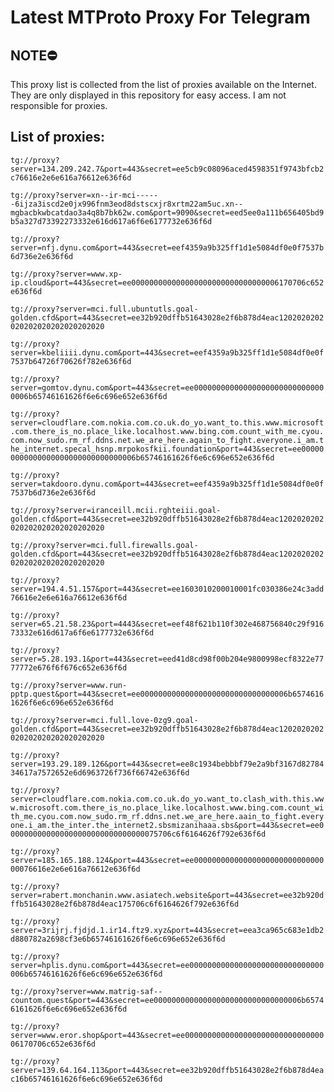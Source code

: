 # Latest MTProto Proxy For Telegram

## NOTE⛔

This proxy list is collected from the list of proxies available on the Internet. They are only displayed in this repository for easy access. I am not responsible for proxies.

## List of proxies:

`tg://proxy?server=134.209.242.7&port=443&secret=ee5cb9c08096aced4598351f9743bfcb2c76616e2e6e616a76612e636f6d`

`tg://proxy?server=xn--ir-mci------6ijza3iscd2e0jx996fnm3eod8dstscxjr8xrtm22am5uc.xn--mgbacbkwbcatdao3a4q8b7bk62w.com&port=9090&secret=eed5ee0a111b656405bd9b5a327d73392273332e616d617a6f6e6177732e636f6d`

`tg://proxy?server=nfj.dynu.com&port=443&secret=eef4359a9b325ff1d1e5084df0e0f7537b6d736e2e636f6d`

`tg://proxy?server=www.xp-ip.cloud&port=443&secret=ee000000000000000000000000000000006170706c652e636f6d`

`tg://proxy?server=mci.full.ubuntutls.goal-golden.cfd&port=443&secret=ee32b920dffb51643028e2f6b878d4eac1202020202020202020202020202020`

`tg://proxy?server=kbeliiii.dynu.com&port=443&secret=eef4359a9b325ff1d1e5084df0e0f7537b64726f70626f782e636f6d`

`tg://proxy?server=gomtov.dynu.com&port=443&secret=ee000000000000000000000000000000006b65746161626f6e6c696e652e636f6d`

`tg://proxy?server=cloudflare.com.nokia.com.co.uk.do_yo.want_to.this.www.microsoft.com.there_is_no.place_like.localhost.www.bing.com.count_with_me.cyou.com.now_sudo.rm_rf.ddns.net.we_are_here.again_to_fight.everyone.i_am.the_internet.specal_hsnp.mrpokosfkii.foundation&port=443&secret=ee000000000000000000000000000000006b65746161626f6e6c696e652e636f6d`

`tg://proxy?server=takdooro.dynu.com&port=443&secret=eef4359a9b325ff1d1e5084df0e0f7537b6d736e2e636f6d`

`tg://proxy?server=iranceill.mcii.rghteiii.goal-golden.cfd&port=443&secret=ee32b920dffb51643028e2f6b878d4eac1202020202020202020202020202020`

`tg://proxy?server=mci.full.firewalls.goal-golden.cfd&port=443&secret=ee32b920dffb51643028e2f6b878d4eac1202020202020202020202020202020`

`tg://proxy?server=194.4.51.157&port=443&secret=ee1603010200010001fc030386e24c3add76616e2e6e616a76612e636f6d`

`tg://proxy?server=65.21.58.23&port=4443&secret=eef48f621b110f302e468756840c29f91673332e616d617a6f6e6177732e636f6d`

`tg://proxy?server=5.28.193.1&port=443&secret=eed41d8cd98f00b204e9800998ecf8322e7777772e676f6f676c652e636f6d`

`tg://proxy?server=www.run-pptp.quest&port=443&secret=ee000000000000000000000000000000006b65746161626f6e6c696e652e636f6d`

`tg://proxy?server=mci.full.love-0zg9.goal-golden.cfd&port=443&secret=ee32b920dffb51643028e2f6b878d4eac1202020202020202020202020202020`

`tg://proxy?server=193.29.189.126&port=443&secret=ee8c1934bebbbf79e2a9bf3167d8278434617a7572652e6d6963726f736f66742e636f6d`

`tg://proxy?server=cloudflare.com.nokia.com.co.uk.do_yo.want_to.clash_with.this.www.microsoft.com.there_is_no.place_like.localhost.www.bing.com.count_with_me.cyou.com.now_sudo.rm_rf.ddns.net.we_are_here.aain_to_fight.everyone.i_am.the_inter.the_internet2.sbsmizanihaaa.sbs&port=443&secret=ee0000000000000000000000000000000075706c6f6164626f792e636f6d`

`tg://proxy?server=185.165.188.124&port=443&secret=ee0000000000000000000000000000000076616e2e6e616a76612e636f6d`

`tg://proxy?server=rabert.monchanin.www.asiatech.website&port=443&secret=ee32b920dffb51643028e2f6b878d4eac175706c6f6164626f792e636f6d`

`tg://proxy?server=3rijrj.fjdjd.1.ir14.ftz9.xyz&port=443&secret=eea3ca965c683e1db2d880782a2698cf3e6b65746161626f6e6c696e652e636f6d`

`tg://proxy?server=hplis.dynu.com&port=443&secret=ee000000000000000000000000000000006b65746161626f6e6c696e652e636f6d`

`tg://proxy?server=www.matrig-saf--countom.quest&port=443&secret=ee000000000000000000000000000000006b65746161626f6e6c696e652e636f6d`

`tg://proxy?server=www.eror.shop&port=443&secret=ee000000000000000000000000000000006170706c652e636f6d`

`tg://proxy?server=139.64.164.113&port=443&secret=ee32b920dffb51643028e2f6b878d4eac16b65746161626f6e6c696e652e636f6d`

